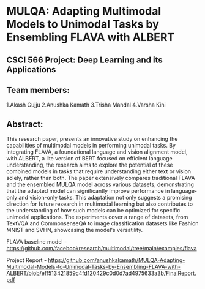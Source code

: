 # MULQA: Adapting Multimodal Models to Unimodal Tasks by Ensembling FLAVA with ALBERT

## CSCI 566 Project: Deep Learning and its Applications

## Team members: 
1.Akash Gujju
2.Anushka Kamath
3.Trisha Mandal
4.Varsha Kini

## Abstract:
This research paper, presents an innovative study on enhancing the capabilities of multimodal models in performing unimodal tasks. By integrating FLAVA, a foundational language and vision alignment model, with ALBERT, a lite version of BERT focused on efficient language understanding, the research aims to explore the potential of these combined models in tasks that require understanding either text or vision solely, rather than both. The paper extensively compares traditional FLAVA and the ensembled MULQA model across various datasets, demonstrating that the adapted model can significantly improve performance in language-only and vision-only tasks. This adaptation not only suggests a promising direction for future research in multimodal learning but also contributes to the understanding of how such models can be optimized for specific unimodal applications. The experiments cover a range of datasets, from TextVQA and CommonsenseQA to image classification datasets like Fashion MNIST and SVHN, showcasing the model's versatility.


FLAVA baseline model - https://github.com/facebookresearch/multimodal/tree/main/examples/flava


Project Report - https://github.com/anushkakamath/MULQA-Adapting-Multimodal-Models-to-Unimodal-Tasks-by-Ensembling-FLAVA-with-ALBERT/blob/eff513421859c4fd120429c0d0d7ad4975633a3b/FinalReport.pdf
